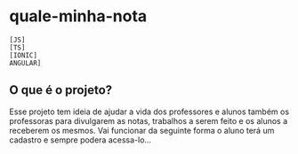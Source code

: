 # quale-minha-nota
```
[JS]
[TS]
[IONIC]
ANGULAR]
```

## O que é o projeto?


Esse projeto tem ideia de ajudar a vida dos professores e alunos também os professoras para divulgarem as notas, trabalhos a serem feito e os alunos a receberem os mesmos. Vai funcionar da seguinte forma o aluno terá um cadastro e sempre podera acessa-lo...


